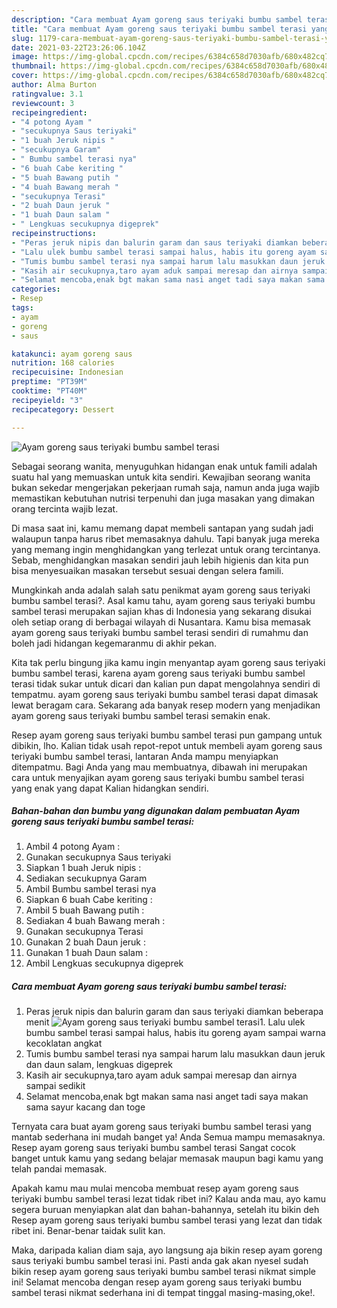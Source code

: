 ```yaml
---
description: "Cara membuat Ayam goreng saus teriyaki bumbu sambel terasi yang enak dan Mudah Dibuat"
title: "Cara membuat Ayam goreng saus teriyaki bumbu sambel terasi yang enak dan Mudah Dibuat"
slug: 1179-cara-membuat-ayam-goreng-saus-teriyaki-bumbu-sambel-terasi-yang-enak-dan-mudah-dibuat
date: 2021-03-22T23:26:06.104Z
image: https://img-global.cpcdn.com/recipes/6384c658d7030afb/680x482cq70/ayam-goreng-saus-teriyaki-bumbu-sambel-terasi-foto-resep-utama.jpg
thumbnail: https://img-global.cpcdn.com/recipes/6384c658d7030afb/680x482cq70/ayam-goreng-saus-teriyaki-bumbu-sambel-terasi-foto-resep-utama.jpg
cover: https://img-global.cpcdn.com/recipes/6384c658d7030afb/680x482cq70/ayam-goreng-saus-teriyaki-bumbu-sambel-terasi-foto-resep-utama.jpg
author: Alma Burton
ratingvalue: 3.1
reviewcount: 3
recipeingredient:
- "4 potong Ayam "
- "secukupnya Saus teriyaki"
- "1 buah Jeruk nipis "
- "secukupnya Garam"
- " Bumbu sambel terasi nya"
- "6 buah Cabe keriting "
- "5 buah Bawang putih "
- "4 buah Bawang merah "
- "secukupnya Terasi"
- "2 buah Daun jeruk "
- "1 buah Daun salam "
- " Lengkuas secukupnya digeprek"
recipeinstructions:
- "Peras jeruk nipis dan balurin garam dan saus teriyaki diamkan beberapa menit"
- "Lalu ulek bumbu sambel terasi sampai halus, habis itu goreng ayam sampai warna kecoklatan angkat"
- "Tumis bumbu sambel terasi nya sampai harum lalu masukkan daun jeruk dan daun salam, lengkuas digeprek"
- "Kasih air secukupnya,taro ayam aduk sampai meresap dan airnya sampai sedikit"
- "Selamat mencoba,enak bgt makan sama nasi anget tadi saya makan sama sayur kacang dan toge"
categories:
- Resep
tags:
- ayam
- goreng
- saus

katakunci: ayam goreng saus 
nutrition: 168 calories
recipecuisine: Indonesian
preptime: "PT39M"
cooktime: "PT40M"
recipeyield: "3"
recipecategory: Dessert

---
```



![Ayam goreng saus teriyaki bumbu sambel terasi](https://img-global.cpcdn.com/recipes/6384c658d7030afb/680x482cq70/ayam-goreng-saus-teriyaki-bumbu-sambel-terasi-foto-resep-utama.jpg)

Sebagai seorang wanita, menyuguhkan hidangan enak untuk famili adalah suatu hal yang memuaskan untuk kita sendiri. Kewajiban seorang  wanita bukan sekedar mengerjakan pekerjaan rumah saja, namun anda juga wajib memastikan kebutuhan nutrisi terpenuhi dan juga masakan yang dimakan orang tercinta wajib lezat.

Di masa  saat ini, kamu memang dapat membeli santapan yang sudah jadi walaupun tanpa harus ribet memasaknya dahulu. Tapi banyak juga mereka yang memang ingin menghidangkan yang terlezat untuk orang tercintanya. Sebab, menghidangkan masakan sendiri jauh lebih higienis dan kita pun bisa menyesuaikan masakan tersebut sesuai dengan selera famili. 



Mungkinkah anda adalah salah satu penikmat ayam goreng saus teriyaki bumbu sambel terasi?. Asal kamu tahu, ayam goreng saus teriyaki bumbu sambel terasi merupakan sajian khas di Indonesia yang sekarang disukai oleh setiap orang di berbagai wilayah di Nusantara. Kamu bisa memasak ayam goreng saus teriyaki bumbu sambel terasi sendiri di rumahmu dan boleh jadi hidangan kegemaranmu di akhir pekan.

Kita tak perlu bingung jika kamu ingin menyantap ayam goreng saus teriyaki bumbu sambel terasi, karena ayam goreng saus teriyaki bumbu sambel terasi tidak sukar untuk dicari dan kalian pun dapat mengolahnya sendiri di tempatmu. ayam goreng saus teriyaki bumbu sambel terasi dapat dimasak lewat beragam cara. Sekarang ada banyak resep modern yang menjadikan ayam goreng saus teriyaki bumbu sambel terasi semakin enak.

Resep ayam goreng saus teriyaki bumbu sambel terasi pun gampang untuk dibikin, lho. Kalian tidak usah repot-repot untuk membeli ayam goreng saus teriyaki bumbu sambel terasi, lantaran Anda mampu menyiapkan ditempatmu. Bagi Anda yang mau membuatnya, dibawah ini merupakan cara untuk menyajikan ayam goreng saus teriyaki bumbu sambel terasi yang enak yang dapat Kalian hidangkan sendiri.

<!--inarticleads1-->

##### Bahan-bahan dan bumbu yang digunakan dalam pembuatan Ayam goreng saus teriyaki bumbu sambel terasi:

1. Ambil 4 potong Ayam :
1. Gunakan secukupnya Saus teriyaki
1. Siapkan 1 buah Jeruk nipis :
1. Sediakan secukupnya Garam
1. Ambil  Bumbu sambel terasi nya
1. Siapkan 6 buah Cabe keriting :
1. Ambil 5 buah Bawang putih :
1. Sediakan 4 buah Bawang merah :
1. Gunakan secukupnya Terasi
1. Gunakan 2 buah Daun jeruk :
1. Gunakan 1 buah Daun salam :
1. Ambil  Lengkuas secukupnya digeprek




<!--inarticleads2-->

##### Cara membuat Ayam goreng saus teriyaki bumbu sambel terasi:

1. Peras jeruk nipis dan balurin garam dan saus teriyaki diamkan beberapa menit
<img src="https://img-global.cpcdn.com/steps/a805ff11ed08b3c0/160x128cq70/ayam-goreng-saus-teriyaki-bumbu-sambel-terasi-langkah-memasak-1-foto.jpg" alt="Ayam goreng saus teriyaki bumbu sambel terasi">1. Lalu ulek bumbu sambel terasi sampai halus, habis itu goreng ayam sampai warna kecoklatan angkat
1. Tumis bumbu sambel terasi nya sampai harum lalu masukkan daun jeruk dan daun salam, lengkuas digeprek
1. Kasih air secukupnya,taro ayam aduk sampai meresap dan airnya sampai sedikit
1. Selamat mencoba,enak bgt makan sama nasi anget tadi saya makan sama sayur kacang dan toge




Ternyata cara buat ayam goreng saus teriyaki bumbu sambel terasi yang mantab sederhana ini mudah banget ya! Anda Semua mampu memasaknya. Resep ayam goreng saus teriyaki bumbu sambel terasi Sangat cocok banget untuk kamu yang sedang belajar memasak maupun bagi kamu yang telah pandai memasak.

Apakah kamu mau mulai mencoba membuat resep ayam goreng saus teriyaki bumbu sambel terasi lezat tidak ribet ini? Kalau anda mau, ayo kamu segera buruan menyiapkan alat dan bahan-bahannya, setelah itu bikin deh Resep ayam goreng saus teriyaki bumbu sambel terasi yang lezat dan tidak ribet ini. Benar-benar taidak sulit kan. 

Maka, daripada kalian diam saja, ayo langsung aja bikin resep ayam goreng saus teriyaki bumbu sambel terasi ini. Pasti anda gak akan nyesel sudah bikin resep ayam goreng saus teriyaki bumbu sambel terasi nikmat simple ini! Selamat mencoba dengan resep ayam goreng saus teriyaki bumbu sambel terasi nikmat sederhana ini di tempat tinggal masing-masing,oke!.


